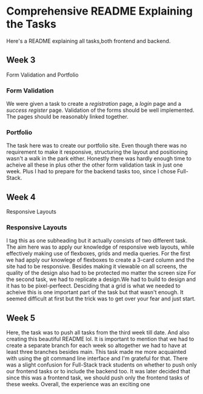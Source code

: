 # Comprehensive README Explaining the Tasks
Here's a README explaining all tasks,both frontend and backend.
## Week 3
Form Validation and Portfolio
### Form Validation
We were given a task to create a *registration* page, a *login* page and a *success register* page. Validation of the forms should be well implemented. The pages should be reasonably linked together.
### Portfolio
The task here was to create our portfolio site. Even though there was no requirement to make it responsive, structuring the layout and positioning wasn't a walk in the park either.
Honestly there was hardly enough time to acheive all these in plus other the other form validation task in just one week. Plus I had to prepare for the backend tasks too, since I chose Full-Stack.
## Week 4
Responsive Layouts
### Responsive Layouts
I tag this as one subheading but it actually consists of two different task. The aim here was to apply our knowledge of responsive web layouts, while effectively making use of flexboxes, grids and media queries.
For the first  we had apply our knowlege of flexboxes to create a 3-card column and the site had to be responsive. Besides making it viewable on all screens, the quality of the design also had to be protected mo matter the screen size
For the second task, we had to replicate a design.We had to build to design and it has to be pixel-perfeect. Desciding that a grid is what we needed to acheive this is one important part of the task but that wasn't enough. It seemed difficult at first but the trick was to get over your fear and just start.
## Week 5
Here, the task was to push all tasks from the third week till date. And also creating this beautiful README lol.
It is important to mention that we had to create a separate branch for each week so altogether we had to have at least three branches besides main. This task made me more acquainted with using the git command line interface and I'm grateful for that. There was a slight confusion for Full-Stack track students on whether to push only our frontend tasks or to include the backend too. It was later decided that since this was a frontend task, we should push only the frontend tasks of these weeks. Overall, the experience was an exciting one
